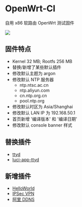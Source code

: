 # OpenWrt-CI 

自用 x86 软路由 OpenWrt 测试固件

![](https://img.shields.io/github/actions/workflow/status/bob-zebedy/OpenWrt-CI-RC/OpenWrt-Builder.yml?branch=main&label=%E6%89%8B%E5%8A%A8%E7%BC%96%E8%AF%91&style=flat-square)

## 固件特点

- Kernel 32 MB; Rootfs 256 MB
- 替换/新增了某些默认插件
- 修改默认主题为 argon
- 修改默认 NTP 服务器
    - ntp.ntsc.ac.cn 
    - ntp.aliyun.com 
    - cn.ntp.org.cn 
    - pool.ntp.org
- 修改默认时区为 Asia/Shanghai
- 修改默认 LAN IP 为 192.168.50.1
- 首页新增 '编译版本' 和 '编译日期'
- 修改默认 console banner 样式

## 替换插件

- [ttyd](https://github.com/bob-zebedy/ttyd)
- [luci-app-ttyd](https://github.com/bob-zebedy/luci-app-ttyd)

## 新增插件

- [HelloWorld](https://github.com/bob-zebedy/helloworld)
- [IPSec VPN](https://github.com/bob-zebedy/openwrt-package)
- [阿里 DDNS](https://github.com/bob-zebedy/openwrt-package)
